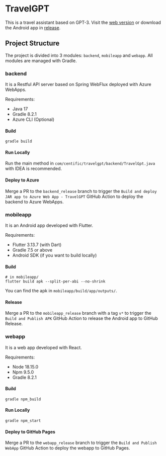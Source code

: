 # TravelGPT

This is a travel assistant based on GPT-3. Visit the [web version](https://simon-wong-hjz.github.io/travel_gpt/) or download the Android app in [release](https://github.com/Simon-Wong-hjz/travel_gpt/releases).

## Project Structure

The project is divided into 3 modules: `backend`, `mobileapp` and `webapp`. All modules are managed with Gradle.

### backend

It is a Restful API server based on Spring WebFlux deployed with Azure WebApps.

Requirements:
- Java 17
- Gradle 8.2.1
- Azure CLI (Optional)

#### Build

``` gradle build ```

#### Run Locally

Run the main method in `com/centific/travelgpt/backend/TravelGpt.java` with IDEA is recommended.

#### Deploy to Azure

Merge a PR to the `backend_release` branch to trigger the `Build and deploy JAR app to Azure Web App - TravelGPT` GitHub Action to deploy the backend to Azure WebApps.

### mobileapp

It is an Android app developed with Flutter.

Requirements:
- Flutter 3.13.7 (with Dart)
- Gradle 7.5 or above
- Android SDK (if you want to build locally)

#### Build

```
# in mobileapp/
flutter build apk --split-per-abi --no-shrink
```

You can find the apk in `mobileapp/build/app/outputs/`.

#### Release

Merge a PR to the `mobileapp_release` branch with a tag `v*` to trigger the `Build and Publish APK` GitHub Action to release the Android app to GitHub Release.

### webapp

It is a web app developed with React.

Requirements:
- Node 18.15.0
- Npm 9.5.0
- Gradle 8.2.1

#### Build

``` gradle npm_build ```

#### Run Locally

``` gradle npm_start ```

#### Deploy to GitHub Pages

Merge a PR to the `webapp_release` branch to trigger the `Build and Publish WebApp` GitHub Action to deploy the webapp to GitHub Pages.